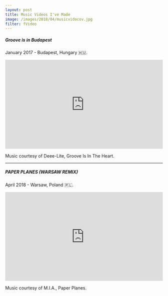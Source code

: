 ```yaml
---
layout: post
title: Music Videos I've Made
image: /images/2018/04/musicvidocov.jpg
filter: fVideo
---
```

##### Groove is in Budapest
January 2017 - Budapest, Hungary 🇭🇺.  

<style>.embed-container { position: relative; padding-bottom: 56.25%; height: 0; overflow: hidden; max-width: 100%; } .embed-container iframe, .embed-container object, .embed-container embed { position: absolute; top: 0; left: 0; width: 100%; height: 100%; }</style><div class='embed-container'><iframe src='https://www.youtube.com/embed/lIzAgN7c6D4' frameborder='0' allowfullscreen></iframe></div>

Music courtesy of Deee-Lite, Groove Is In The Heart.  

---


##### PAPER PLANES (WARSAW REMIX)
April 2018 - Warsaw, Poland 🇵🇱.  


<style>.embed-container { position: relative; padding-bottom: 56.25%; height: 0; overflow: hidden; max-width: 100%; } .embed-container iframe, .embed-container object, .embed-container embed { position: absolute; top: 0; left: 0; width: 100%; height: 100%; }</style><div class='embed-container'><iframe src='https://drive.google.com/file/d/1Vcyf6bqlPSMgabIqDT9s9gm94tndeIK6' frameborder='0' allowfullscreen></iframe></div>

Music courtesy of M.I.A., Paper Planes.  
